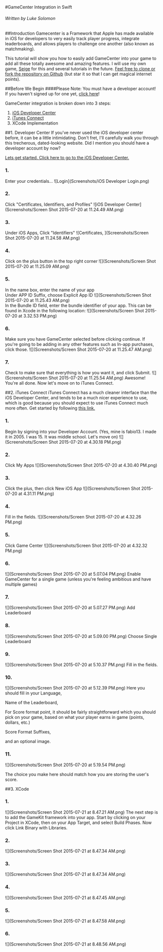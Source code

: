 #GameCenter Integration in Swift
###### Written by Luke Solomon

##Introduction
Gamecenter is a Framework that Apple has made available in iOS for developers to very easily track player progress, integrate leaderboards, and allows players to challenge one another (also known as matchmaking). 

This tutorial will show you how to easily add GameCenter into your game to add all these totally awesome and amazing features. I will use my own game, [Seige](http://www.github.com/ares42/seige) for this and several tutorials in the future. [Feel free to clone or fork the repository on Github](http://www.github.com/Seige) (but star it so that I can get magical internet points).


##Before We Begin
####Please Note: You must have a developer account! If you haven't signed up for one yet, [click here](https://developer.apple.com/programs/enroll/)! 

GameCenter integration is broken down into 3 steps:

1. [iOS Developer Center](https://developer.apple.com/membercenter/)
2. [iTunes Connect](https://itunesconnect.apple.com/)
3. XCode Implementation
	

##1. Developer Center
If you've never used the iOS developer center before, it can be a little intimidating. Don't fret, I'll carefully walk you through this trecherous, dated-looking website. Did I mention you should have a developer account by now? 

[Lets get started. Click here to go to the iOS Developer Center.](https://developer.apple.com/membercenter/)

### 1.
Enter your credentials...
![Login](Screenshots/iOS Developer Login.png)

### 2.
Click "Certificates, Identifiers, and Profiles"
![iOS Developer Center](Screenshots/Screen Shot 2015-07-20 at 11.24.49 AM.png)

### 3.
Under iOS Apps, Click "Identifiers"
![Certificates, ](Screenshots/Screen Shot 2015-07-20 at 11.24.58 AM.png)

### 4.
Click on the plus button in the top right corner
![](Screenshots/Screen Shot 2015-07-20 at 11.25.09 AM.png)

### 5.
In the name box, enter the name of your app
</br> Under APP ID Suffix, choose Explicit App ID
![](Screenshots/Screen Shot 2015-07-20 at 11.25.43 AM.png)
</br> In the Bundle ID field, enter the bundle identifier of your app. This can be found in Xcode in the following location:
![](Screenshots/Screen Shot 2015-07-20 at 3.32.53 PM.png)

### 6.
Make sure you have GameCenter selected before clicking continue. If you're going to be adding in any other features such as In-app purchases, click those.
![](Screenshots/Screen Shot 2015-07-20 at 11.25.47 AM.png)


### 7.
Check to make sure that everything is how you want it, and click Submit.
![](Screenshots/Screen Shot 2015-07-20 at 11.25.54 AM.png)
Awesome! You're all done. Now let's move on to iTunes Connect.
	

##2. iTunes Connect
iTunes Connect has a much cleaner interface than the iOS Developer Center, and tends to be a much nicer experience to use, which is good because you should expect to use iTunes Connect much more often. Get started by following [this link.](https://itunesconnect.apple.com/)

### 1.
Begin by signing into your Developer Account. (Yes, mine is fabio13. I made it in 2005. I was 15. It was middle school. Let's move on)
![](Screenshots/Screen Shot 2015-07-20 at 4.30.18 PM.png)


### 2.
Click My Apps
![](Screenshots/Screen Shot 2015-07-20 at 4.30.40 PM.png)


### 3.
Click the plus, then click New iOS App
![](Screenshots/Screen Shot 2015-07-20 at 4.31.11 PM.png)


### 4.
Fill in the fields.
![](Screenshots/Screen Shot 2015-07-20 at 4.32.26 PM.png)


### 5.
Click Game Center
![](Screenshots/Screen Shot 2015-07-20 at 4.32.32 PM.png)


### 6.
![](Screenshots/Screen Shot 2015-07-20 at 5.07.04 PM.png)
Enable GameCenter for a single game (unless you're feeling ambitious and have multiple games)

### 7.
![](Screenshots/Screen Shot 2015-07-20 at 5.07.27 PM.png)
Add Leaderboard

### 8.
![](Screenshots/Screen Shot 2015-07-20 at 5.09.00 PM.png)
Choose Single Leaderboard

### 9.
![](Screenshots/Screen Shot 2015-07-20 at 5.10.37 PM.png)
Fill in the fields. 

### 10.
![](Screenshots/Screen Shot 2015-07-20 at 5.12.39 PM.png)
Here you should fill in your 
Language, 

Name of the Leaderboard,

For Score format point, it should be fairly straightforward which you should pick on your game, based on what your player earns in game (points, dollars, etc.)

Score Format Suffixes,

and an optional image.

### 11.
![](Screenshots/Screen Shot 2015-07-20 at 5.19.54 PM.png)

The choice you make here should match how you are storing the user's score. 

##3. XCode

### 1.
![](Screenshots/Screen Shot 2015-07-21 at 8.47.21 AM.png)
The next step is to add the GameKit framework into your app. Start by clicking on your Project in XCode, then on your App Target, and select Build Phases. Now click Link Binary with Libraries.


### 2.
![](Screenshots/Screen Shot 2015-07-21 at 8.47.34 AM.png)



### 3.
![](Screenshots/Screen Shot 2015-07-21 at 8.47.34 AM.png)

### 4.
![](Screenshots/Screen Shot 2015-07-21 at 8.47.45 AM.png)

### 5. 
![](Screenshots/Screen Shot 2015-07-21 at 8.47.58 AM.png)

### 6. 
![](Screenshots/Screen Shot 2015-07-21 at 8.48.56 AM.png)